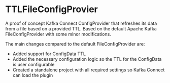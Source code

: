 # TTLFileConfigProvier

A proof of concept Kafka Connect ConfigProvider that refreshes its data from a file based on a provided TTL. Based on the default Apache Kafka FileConfigProvider with some minor modifications.

The main changes compared to the default FileConfigProvider are:

- Added support for ConfigData TTL
- Added the necessary configuration logic so the TTL for the ConfigData is user configurable
- Created a standalone project with all required settings so Kafka Connect can load the plugin
